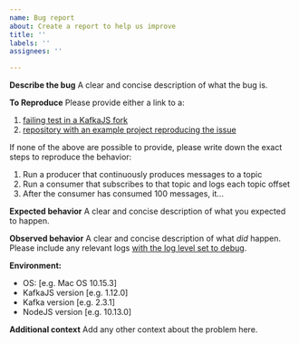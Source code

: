 ```yaml
---
name: Bug report
about: Create a report to help us improve
title: ''
labels: ''
assignees: ''

---
```


**Describe the bug**
A clear and concise description of what the bug is.

**To Reproduce**
Please provide either a link to a:

1. [failing test in a KafkaJS fork](https://github.com/tulios/kafkajs/blob/2faef0719eeba50759eccc2b7d8800dbe63803f3/src/consumer/__tests__/consumeMessages.spec.js#L52-L97)
2. [repository with an example project reproducing the issue](https://github.com/tulios/kafkajs/blob/master/examples/consumer.js)

If none of the above are possible to provide, please write down the exact steps to reproduce the behavior:
1. Run a producer that continuously produces messages to a topic
2. Run a consumer that subscribes to that topic and logs each topic offset
3. After the consumer has consumed 100 messages, it...

**Expected behavior**
A clear and concise description of what you expected to happen.

**Observed behavior**
A clear and concise description of what *did* happen. Please include any relevant logs [with the log level set to debug](https://kafka.js.org/docs/configuration#logging).

**Environment:**
 - OS: [e.g. Mac OS 10.15.3]
 - KafkaJS version [e.g. 1.12.0]
 - Kafka version [e.g. 2.3.1]
 - NodeJS version [e.g. 10.13.0]

**Additional context**
Add any other context about the problem here.